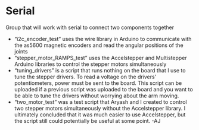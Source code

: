 # Serial
Group that will work with serial to connect two components together

* “i2c_encoder_test” uses the wire library in Arduino to communicate with the as5600 magnetic encoders and read the angular positions of the joints
* “stepper_motor_RAMPS_test” uses the Accelstepper and Multistepper Arduino libraries to control the stepper motors simultaneously 
* “tuning_drivers” is a script that runs nothing on the board that I use to tune the stepper drivers. To read a voltage on the drivers’ potentiometers, power must be sent to the board. This script can be uploaded if a previous script was uploaded to the board and you want to be able to tune the drivers without worrying about the arm moving.
* “two_motor_test” was a test script that Aryash and I created to control two stepper motors simultaneously without the Accelstepper library. I ultimately concluded that it was much easier to use Accelstepper, but the script still could potentially be useful at some point.
-AJ
